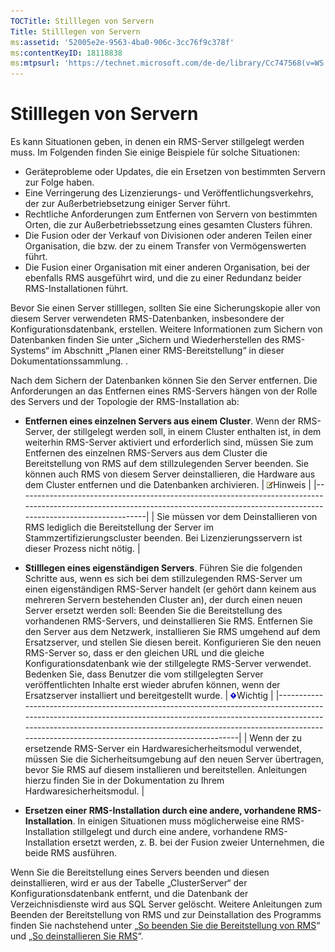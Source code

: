 ```yaml
---
TOCTitle: Stilllegen von Servern
Title: Stilllegen von Servern
ms:assetid: '52005e2e-9563-4ba0-906c-3cc76f9c378f'
ms:contentKeyID: 18118838
ms:mtpsurl: 'https://technet.microsoft.com/de-de/library/Cc747568(v=WS.10)'
---
```


Stilllegen von Servern
======================

Es kann Situationen geben, in denen ein RMS-Server stillgelegt werden muss. Im Folgenden finden Sie einige Beispiele für solche Situationen:

-   Geräteprobleme oder Updates, die ein Ersetzen von bestimmten Servern zur Folge haben.
-   Eine Verringerung des Lizenzierungs- und Veröffentlichungsverkehrs, der zur Außerbetriebsetzung einiger Server führt.
-   Rechtliche Anforderungen zum Entfernen von Servern von bestimmten Orten, die zur Außerbetriebssetzung eines gesamten Clusters führen.
-   Die Fusion oder der Verkauf von Divisionen oder anderen Teilen einer Organisation, die bzw. der zu einem Transfer von Vermögenswerten führt.
-   Die Fusion einer Organisation mit einer anderen Organisation, bei der ebenfalls RMS ausgeführt wird, und die zu einer Redundanz beider RMS-Installationen führt.

Bevor Sie einen Server stilllegen, sollten Sie eine Sicherungskopie aller von diesem Server verwendeten RMS-Datenbanken, insbesondere der Konfigurationsdatenbank, erstellen. Weitere Informationen zum Sichern von Datenbanken finden Sie unter „Sichern und Wiederherstellen des RMS-Systems“ im Abschnitt „Planen einer RMS-Bereitstellung“ in dieser Dokumentationssammlung. .

Nach dem Sichern der Datenbanken können Sie den Server entfernen. Die Anforderungen an das Entfernen eines RMS-Servers hängen von der Rolle des Servers und der Topologie der RMS-Installation ab:

-   **Entfernen eines einzelnen Servers aus einem Cluster**. Wenn der RMS-Server, der stillgelegt werden soll, in einem Cluster enthalten ist, in dem weiterhin RMS-Server aktiviert und erforderlich sind, müssen Sie zum Entfernen des einzelnen RMS-Servers aus dem Cluster die Bereitstellung von RMS auf dem stillzulegenden Server beenden. Sie können auch RMS von diesem Server deinstallieren, die Hardware aus dem Cluster entfernen und die Datenbanken archivieren.
    | ![](images/Cc747568.note(WS.10).gif)Hinweis                                                                                                           |
    |------------------------------------------------------------------------------------------------------------------------------------------------------------------------------------|
    | Sie müssen vor dem Deinstallieren von RMS lediglich die Bereitstellung der Server im Stammzertifizierungscluster beenden. Bei Lizenzierungsservern ist dieser Prozess nicht nötig. |

-   **Stilllegen eines eigenständigen Servers**. Führen Sie die folgenden Schritte aus, wenn es sich bei dem stillzulegenden RMS-Server um einen eigenständigen RMS-Server handelt (er gehört dann keinem aus mehreren Servern bestehenden Cluster an), der durch einen neuen Server ersetzt werden soll: Beenden Sie die Bereitstellung des vorhandenen RMS-Servers, und deinstallieren Sie RMS. Entfernen Sie den Server aus dem Netzwerk, installieren Sie RMS umgehend auf dem Ersatzserver, und stellen Sie diesen bereit. Konfigurieren Sie den neuen RMS-Server so, dass er den gleichen URL und die gleiche Konfigurationsdatenbank wie der stillgelegte RMS-Server verwendet. Bedenken Sie, dass Benutzer die vom stillgelegten Server veröffentlichten Inhalte erst wieder abrufen können, wenn der Ersatzserver installiert und bereitgestellt wurde.
    | ![](images/Cc747568.Important(WS.10).gif)Wichtig                                                                                                                                                                                                                |
    |----------------------------------------------------------------------------------------------------------------------------------------------------------------------------------------------------------------------------------------------------------------------------------------------|
    | Wenn der zu ersetzende RMS-Server ein Hardwaresicherheitsmodul verwendet, müssen Sie die Sicherheitsumgebung auf den neuen Server übertragen, bevor Sie RMS auf diesem installieren und bereitstellen. Anleitungen hierzu finden Sie in der Dokumentation zu Ihrem Hardwaresicherheitsmodul. |

-   **Ersetzen einer RMS-Installation durch eine andere, vorhandene RMS-Installation**. In einigen Situationen muss möglicherweise eine RMS-Installation stillgelegt und durch eine andere, vorhandene RMS-Installation ersetzt werden, z. B. bei der Fusion zweier Unternehmen, die beide RMS ausführen.

Wenn Sie die Bereitstellung eines Servers beenden und diesen deinstallieren, wird er aus der Tabelle „ClusterServer“ der Konfigurationsdatenbank entfernt, und die Datenbank der Verzeichnisdienste wird aus SQL Server gelöscht. Weitere Anleitungen zum Beenden der Bereitstellung von RMS und zur Deinstallation des Programms finden Sie nachstehend unter „[So beenden Sie die Bereitstellung von RMS](https://technet.microsoft.com/9fa63daa-5fb9-4afd-8371-b38248619857)“ und „[So deinstallieren Sie RMS](https://technet.microsoft.com/885e3b4f-ea32-466f-9f7f-d8440b0f7c28)“.